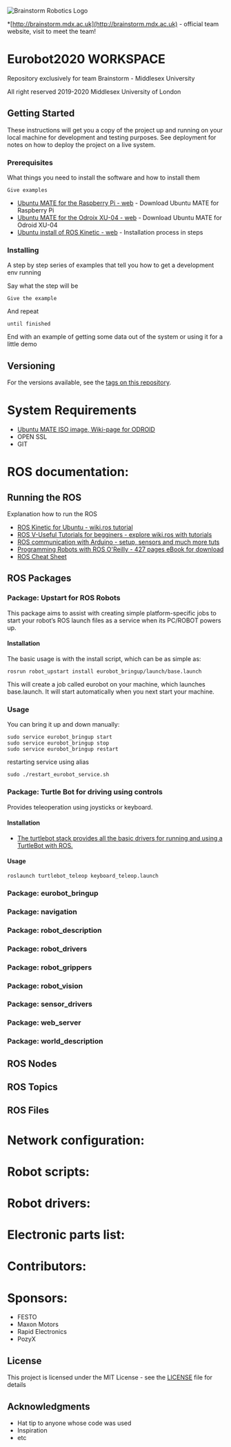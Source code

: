 ![Brainstorm Robotics Logo](http://www.brainstorm.mdx.ac.uk/wp-content/uploads/2018/07/LOGO-BRAINSTRORM-01.png?raw=true "Middlesex University of London")

*[http://brainstorm.mdx.ac.uk](http://brainstorm.mdx.ac.uk) - official team website, visit to meet the team!


# Eurobot2020 WORKSPACE

Repository exclusively for team Brainstorm - Middlesex University

All right reserved 2019-2020
Middlesex University of London


## Getting Started

These instructions will get you a copy of the project up and running on your local machine for development and testing purposes. See deployment for notes on how to deploy the project on a live system.

### Prerequisites

What things you need to install the software and how to install them

```
Give examples
```
* [Ubuntu MATE for the Raspberry Pi - web](https://ubuntu-mate.org/download/) - Download Ubuntu MATE for Raspberry Pi
* [Ubuntu MATE for the Odroix XU-04 - web](https://wiki.odroid.com/odroid-xu4/odroid-xu4) - Download Ubuntu MATE for Odroid XU-04
* [Ubuntu install of ROS Kinetic - web](http://wiki.ros.org/kinetic/Installation/Ubuntu) - Installation process in steps

### Installing

A step by step series of examples that tell you how to get a development env running

Say what the step will be

```
Give the example
```

And repeat

```
until finished
```

End with an example of getting some data out of the system or using it for a little demo

## Versioning

For the versions available, see the [tags on this repository](https://github.com/your/project/tags). 


# System Requirements

* [Ubuntu MATE ISO image, Wiki-page for ODROID](https://wiki.odroid.com/odroid-xu4/odroid-xu4)
* OPEN SSL
* GIT



# ROS documentation:

## Running the ROS

Explanation how to run the ROS

* [ROS Kinetic for Ubuntu - wiki.ros tutorial](http://wiki.ros.org/kinetic/Installation/Ubuntu)
* [ROS V-Useful Tutorials for begginers - explore wiki.ros with tutorials](http://wiki.ros.org/ROS/Tutorials)
* [ROS communication with Arduino - setup, sensors and much more tuts](http://wiki.ros.org/rosserial_arduino/Tutorials)
* [Programming Robots with ROS O'Reilly - 427 pages eBook for download](http://marte.aslab.upm.es/redmine/files/dmsf/p_drone-testbed/170324115730_268_Quigley_-_Programming_Robots_with_ROS.pdf)
* [ROS Cheat Sheet](https://w3.cs.jmu.edu/spragunr/CS354/handouts/ROSCheatsheet.pdf)

## ROS Packages 

### Package: Upstart for ROS Robots
This package aims to assist with creating simple platform-specific jobs to start your robot’s ROS launch files as a service when its PC/ROBOT powers up.

#### Installation
The basic usage is with the install script, which can be as simple as:
```
rosrun robot_upstart install eurobot_bringup/launch/base.launch
```

This will create a job called eurobot on your machine, which launches base.launch. It will start automatically when you next start your machine. 

### Usage
You can bring it up and down manually:

```
sudo service eurobot_bringup start
sudo service eurobot_bringup stop
sudo service eurobot_bringup restart

```
restarting service using alias
```
sudo ./restart_eurobot_service.sh 
```


### Package: Turtle Bot for driving using controls
Provides teleoperation using joysticks or keyboard.

#### Installation
* [The turtlebot stack provides all the basic drivers for running and using a TurtleBot with ROS.](https://github.com/turtlebot/turtlebot)

#### Usage
```
roslaunch turtlebot_teleop keyboard_teleop.launch 
```
### Package: eurobot_bringup

### Package: navigation

### Package: robot_description

### Package: robot_drivers

### Package: robot_grippers

### Package: robot_vision

### Package: sensor_drivers

### Package: web_server

### Package: world_description

## ROS Nodes

## ROS Topics

## ROS Files

# Network configuration:



# Robot scripts:


# Robot drivers:



# Electronic parts list:



# Contributors:



# Sponsors:
- FESTO
- Maxon Motors
- Rapid Electronics
- PozyX


## License

This project is licensed under the MIT License - see the [LICENSE](LICENSE) file for details

## Acknowledgments

* Hat tip to anyone whose code was used
* Inspiration
* etc
